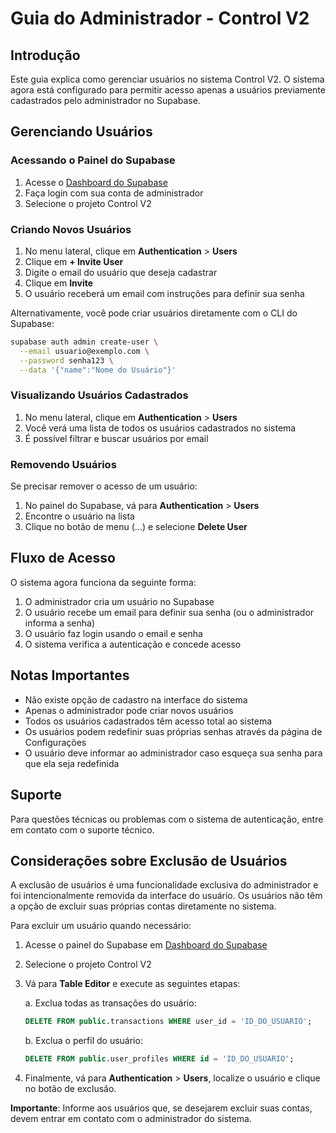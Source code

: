 # Guia do Administrador - Control V2

## Introdução

Este guia explica como gerenciar usuários no sistema Control V2. O sistema agora está configurado para permitir acesso apenas a usuários previamente cadastrados pelo administrador no Supabase.

## Gerenciando Usuários

### Acessando o Painel do Supabase

1. Acesse o [Dashboard do Supabase](https://app.supabase.io)
2. Faça login com sua conta de administrador
3. Selecione o projeto Control V2

### Criando Novos Usuários

1. No menu lateral, clique em **Authentication** > **Users**
2. Clique em **+ Invite User**
3. Digite o email do usuário que deseja cadastrar
4. Clique em **Invite**
5. O usuário receberá um email com instruções para definir sua senha

Alternativamente, você pode criar usuários diretamente com o CLI do Supabase:

```bash
supabase auth admin create-user \
  --email usuario@exemplo.com \
  --password senha123 \
  --data '{"name":"Nome do Usuário"}'
```

### Visualizando Usuários Cadastrados

1. No menu lateral, clique em **Authentication** > **Users**
2. Você verá uma lista de todos os usuários cadastrados no sistema
3. É possível filtrar e buscar usuários por email

### Removendo Usuários

Se precisar remover o acesso de um usuário:

1. No painel do Supabase, vá para **Authentication** > **Users**
2. Encontre o usuário na lista
3. Clique no botão de menu (...) e selecione **Delete User**

## Fluxo de Acesso

O sistema agora funciona da seguinte forma:

1. O administrador cria um usuário no Supabase
2. O usuário recebe um email para definir sua senha (ou o administrador informa a senha)
3. O usuário faz login usando o email e senha
4. O sistema verifica a autenticação e concede acesso

## Notas Importantes

- Não existe opção de cadastro na interface do sistema
- Apenas o administrador pode criar novos usuários
- Todos os usuários cadastrados têm acesso total ao sistema
- Os usuários podem redefinir suas próprias senhas através da página de Configurações
- O usuário deve informar ao administrador caso esqueça sua senha para que ela seja redefinida

## Suporte

Para questões técnicas ou problemas com o sistema de autenticação, entre em contato com o suporte técnico.

## Considerações sobre Exclusão de Usuários

A exclusão de usuários é uma funcionalidade exclusiva do administrador e foi intencionalmente removida da interface do usuário. Os usuários não têm a opção de excluir suas próprias contas diretamente no sistema.

Para excluir um usuário quando necessário:

1. Acesse o painel do Supabase em [Dashboard do Supabase](https://app.supabase.io)
2. Selecione o projeto Control V2
3. Vá para **Table Editor** e execute as seguintes etapas:
   
   a. Exclua todas as transações do usuário:
   ```sql
   DELETE FROM public.transactions WHERE user_id = 'ID_DO_USUARIO';
   ```
   
   b. Exclua o perfil do usuário:
   ```sql
   DELETE FROM public.user_profiles WHERE id = 'ID_DO_USUARIO';
   ```
   
4. Finalmente, vá para **Authentication** > **Users**, localize o usuário e clique no botão de exclusão.

**Importante**: Informe aos usuários que, se desejarem excluir suas contas, devem entrar em contato com o administrador do sistema. 